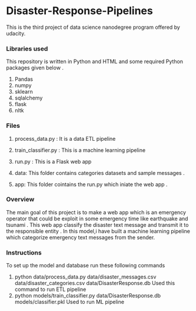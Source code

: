 # Disaster-Response-Pipelines

This is the third project of data science nanodegree program offered by udacity.

### Libraries used

This repository is written in Python and HTML and some required Python packages given below .

 1. Pandas
 2. numpy
 3. sklearn
 4. sqlalchemy
 5. flask
 6. nltk
 
 
 ### Files 
 
 1. process_data.py : It is a data ETL pipeline

 2. train_classifier.py : This is a machine learning pipeline

 3. run.py : This is a Flask web app
  
 4. data: This folder contains categories datasets and sample messages .

 5. app: This folder cointains the run.py which iniate the web app .
 
### Overview

 The main goal of this project is to make a web app which is an emergency operator that could be exploit in some emergency time like earthquake and tsunami . This web app classify the disaster text message and transmit it to the responsible entity .
In this model,i have built a machine learning pipeline which categorize emergency text messages from the sender.

### Instructions
 To set up the model and database run these following commands 

   1. python data/process_data.py data/disaster_messages.csv data/disaster_categories.csv data/DisasterResponse.db  Used this command to       run ETL pipeline
   2. python models/train_classifier.py data/DisasterResponse.db models/classifier.pkl  Used to run ML pipeline

 
